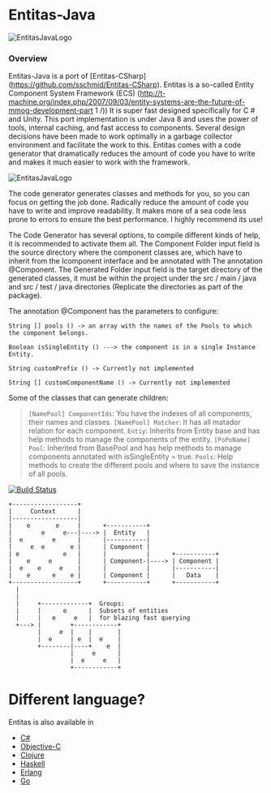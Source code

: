 # Entitas-Java


![EntitasJavaLogo ](https://raw.githubusercontent.com/Rubentxu/Entitas-Java/master/codegenerator/src/main/resources/img/EntitasJavaLOGO.png "Entitas-Java")

### Overview
Entitas-Java is a port of [Entitas-CSharp] (https://github.com/sschmid/Entitas-CSharp).
Entitas is a so-called Entity Component System Framework (ECS) (http://t-machine.org/index.php/2007/09/03/entity-systems-are-the-future-of-mmog-development-part 1 /))
It is super fast designed specifically for C # and Unity.
This port implementation is under Java 8 and uses the power of tools, internal caching, and fast access to components.
Several design decisions have been made to work optimally in a garbage collector environment and facilitate the work to this.
Entitas comes with a code generator that dramatically reduces the amount of code you have to write and makes it much easier to work with the framework.


![EntitasJavaLogo ](https://raw.githubusercontent.com/Rubentxu/Entitas-Java/master/docs/CodeGeneratoApp.png "CodeGenerator Entitas-Java")



The code generator generates classes and methods for you, so you can focus on getting the job done.
Radically reduce the amount of code you have to write and improve readability.
It makes more of a sea code less prone to errors to ensure the best performance.
I highly recommend its use!

The Code Generator has several options, to compile different kinds of help, it is recommended to activate them all.
The Component Folder input field is the source directory where the component classes are, which have to inherit from the Icomponent interface and be annotated with
The annotation @Component.
The Generated Folder input field is the target directory of the generated classes, it must be within the project under the src / main / java and src / test / java directories
(Replicate the directories as part of the package).

The annotation @Component has the parameters to configure:

    String [] pools () -> an array with the names of the Pools to which the component belongs.

    Boolean isSingleEntity () ---> the component is in a single Instance Entity.

    String customPrefix () -> Currently not implemented

    String [] customComponentName () -> Currently not implemented
    

Some of the classes that can generate children:

> `[NamePool] ComponentIds`: You have the indexes of all components, their names and classes.
> `[NamePool] Matcher`: It has all matador relation for each component.
> `Entiy`: Inherits from Entity base and has help methods to manage the components of the entity.
> `[PoPoName] Pool`: Inherited from BasePool and has help methods to manage components annotated with isSingleEntity = true.
> `Pools`: Help methods to create the different pools and where to save the instance of all pools.


[![Build Status](https://travis-ci.org/Rubentxu/Entitas-Java.svg?branch=master)](https://travis-ci.org/Rubentxu/Entitas-Java)

```
+------------------+
|     Context      |
|------------------|
|    e       e     |      +-----------+
|        e     e---|----> |  Entity   |
|  e        e      |      |-----------|
|     e  e       e |      | Component |
| e            e   |      |           |      +-----------+
|    e     e       |      | Component-|----> | Component |
|  e    e     e    |      |           |      |-----------|
|    e      e    e |      | Component |      |   Data    |
+------------------+      +-----------+      +-----------+
  |
  |
  |     +-------------+  Groups:
  |     |      e      |  Subsets of entities
  |     |   e     e   |  for blazing fast querying
  +---> |        +------------+
        |     e  |    |       |
        |  e     | e  |  e    |
        +--------|----+    e  |
                 |     e      |
                 |  e     e   |
                 +------------+
```

# Different language?
Entitas is also available in
- [C#](https://github.com/sschmid/Entitas-CSharp)
- [Objective-C](https://github.com/wooga/entitas)
- [Clojure](https://github.com/mhaemmerle/entitas-clj)
- [Haskell](https://github.com/mhaemmerle/entitas-haskell)
- [Erlang](https://github.com/mhaemmerle/entitas_erl)
- [Go](https://github.com/wooga/go-entitas)

